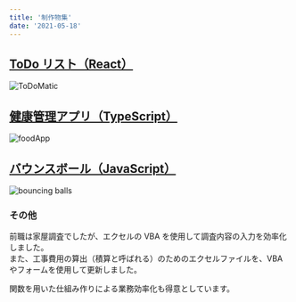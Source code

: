 ```yaml
---
title: '制作物集'
date: '2021-05-18'
---
```


## [ToDo リスト（React）](/ToDo/index.html)

![ToDoMatic](/ToDo/ToDo.png)

## [健康管理アプリ（TypeScript）](/foodApp/index.html)

![foodApp](/foodApp/foodApp.png)
<br>

## [バウンスボール（JavaScript）](/bounceBall/bounceBall.html)

![bouncing balls](/bounceBall/bounceBall.png)
<br>

### その他

前職は家屋調査でしたが、エクセルの VBA を使用して調査内容の入力を効率化しました。  
また、工事費用の算出（積算と呼ばれる）のためのエクセルファイルを、VBAやフォームを使用して更新しました。

関数を用いた仕組み作りによる業務効率化も得意としています。
